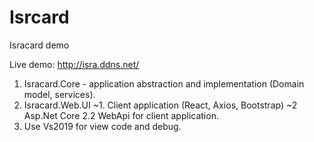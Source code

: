 # Isrcard
Isracard demo

Live demo:
http://isra.ddns.net/

1. Isracard.Core - application abstraction and implementation (Domain model, services).
2. Isracard.Web.UI
   ~1. Client application (React, Axios, Bootstrap) 
   ~2  Asp.Net Core 2.2 WebApi for client application.
3. Use Vs2019 for view code and debug.

   


